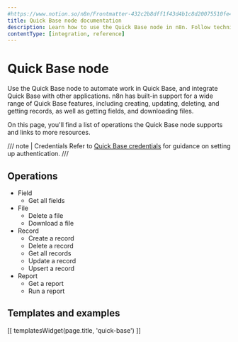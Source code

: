 ```yaml
---
#https://www.notion.so/n8n/Frontmatter-432c2b8dff1f43d4b1c8d20075510fe4
title: Quick Base node documentation
description: Learn how to use the Quick Base node in n8n. Follow technical documentation to integrate Quick Base node into your workflows.
contentType: [integration, reference]
---
```


# Quick Base node

Use the Quick Base node to automate work in Quick Base, and integrate Quick Base with other applications. n8n has built-in support for a wide range of Quick Base features, including creating, updating, deleting, and getting records, as well as getting fields, and downloading files. 

On this page, you'll find a list of operations the Quick Base node supports and links to more resources.

/// note | Credentials
Refer to [Quick Base credentials](/integrations/builtin/credentials/quickbase/) for guidance on setting up authentication. 
///

## Operations

* Field
    * Get all fields
* File
    * Delete a file
    * Download a file
* Record
    * Create a record
    * Delete a record
    * Get all records
    * Update a record
    * Upsert a record
* Report
    * Get a report
    * Run a report

## Templates and examples

<!-- see https://www.notion.so/n8n/Pull-in-templates-for-the-integrations-pages-37c716837b804d30a33b47475f6e3780 -->
[[ templatesWidget(page.title, 'quick-base') ]]
